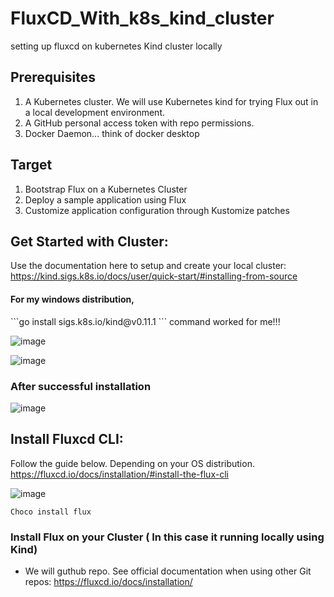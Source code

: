 # FluxCD_With_k8s_kind_cluster
setting up fluxcd on kubernetes Kind cluster locally

## Prerequisites
1. A Kubernetes cluster. We will use Kubernetes kind for trying Flux out in a local development environment.
2. A GitHub personal access token with repo permissions.
3. Docker Daemon... think of docker desktop

## Target
1. Bootstrap Flux on a Kubernetes Cluster
2. Deploy a sample application using Flux
3. Customize application configuration through Kustomize patches

## Get Started with Cluster:
 Use the documentation here to setup and create your local cluster: https://kind.sigs.k8s.io/docs/user/quick-start/#installing-from-source
 
#### For my windows distribution,
 <p> ```go install sigs.k8s.io/kind@v0.11.1 ``` command worked for me!!!
 
 ![image](https://user-images.githubusercontent.com/17796294/146667928-85b705b0-25b4-47d0-b1cf-1b3f2e9a8a97.png)

 
 ![image](https://user-images.githubusercontent.com/17796294/146666565-9b9f87c7-61a3-4dbc-80e1-c2605444245d.png)

### After successful installation
![image](https://user-images.githubusercontent.com/17796294/146666781-4fc4f72e-9a07-43e5-b17f-9a72703136b0.png)


## Install Fluxcd CLI:
Follow the guide below. Depending on your OS distribution.
https://fluxcd.io/docs/installation/#install-the-flux-cli

 ![image](https://user-images.githubusercontent.com/17796294/146667960-632200fe-9308-47c6-a0da-84c5fc50b901.png)

 ```Choco install flux```
 
 ### Install Flux on your Cluster ( In this case it running locally using Kind)
 * We will guthub repo. See official documentation when using other Git repos: https://fluxcd.io/docs/installation/
 
